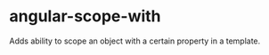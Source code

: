 angular-scope-with
==================

Adds ability to scope an object with a certain property in a template.
